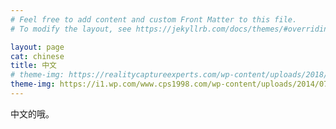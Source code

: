 ```yaml
---
# Feel free to add content and custom Front Matter to this file.
# To modify the layout, see https://jekyllrb.com/docs/themes/#overriding-theme-defaults

layout: page
cat: chinese
title: 中文
# theme-img: https://realitycaptureexperts.com/wp-content/uploads/2018/06/puzzle-header.jpg
theme-img: https://i1.wp.com/www.cps1998.com/wp-content/uploads/2014/07/service-header-img.jpg
---
```


中文的哦。
